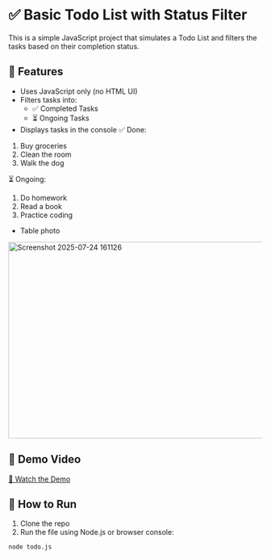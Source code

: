 # ✅ Basic Todo List with Status Filter

This is a simple JavaScript project that simulates a Todo List and filters the tasks based on their completion status.

## 🧠 Features

- Uses JavaScript only (no HTML UI)
- Filters tasks into:
  - ✅ Completed Tasks
  - ⏳ Ongoing Tasks
- Displays tasks in the console
✅ Done:
1. Buy groceries
2. Clean the room
3. Walk the dog

⏳ Ongoing:
1. Do homework
2. Read a book
3. Practice coding

- 
  Table photo
<img width="860" height="389" alt="Screenshot 2025-07-24 161126" src="https://github.com/user-attachments/assets/36a3f858-17f9-44fc-be17-dde0493c8160" />

## 📸 Demo Video

[🎥 Watch the Demo](https://www.youtube.com/watch?v=c8IVIXhBq0g)

## 📁 How to Run

1. Clone the repo
2. Run the file using Node.js or browser console:

```bash
node todo.js
